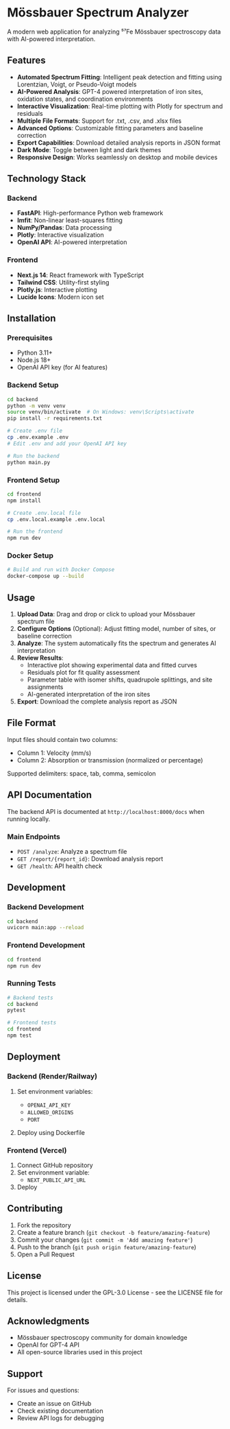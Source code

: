 # Mössbauer Spectrum Analyzer

A modern web application for analyzing ⁵⁷Fe Mössbauer spectroscopy data with AI-powered interpretation.

## Features

- **Automated Spectrum Fitting**: Intelligent peak detection and fitting using Lorentzian, Voigt, or Pseudo-Voigt models
- **AI-Powered Analysis**: GPT-4 powered interpretation of iron sites, oxidation states, and coordination environments
- **Interactive Visualization**: Real-time plotting with Plotly for spectrum and residuals
- **Multiple File Formats**: Support for .txt, .csv, and .xlsx files
- **Advanced Options**: Customizable fitting parameters and baseline correction
- **Export Capabilities**: Download detailed analysis reports in JSON format
- **Dark Mode**: Toggle between light and dark themes
- **Responsive Design**: Works seamlessly on desktop and mobile devices

## Technology Stack

### Backend
- **FastAPI**: High-performance Python web framework
- **lmfit**: Non-linear least-squares fitting
- **NumPy/Pandas**: Data processing
- **Plotly**: Interactive visualization
- **OpenAI API**: AI-powered interpretation

### Frontend
- **Next.js 14**: React framework with TypeScript
- **Tailwind CSS**: Utility-first styling
- **Plotly.js**: Interactive plotting
- **Lucide Icons**: Modern icon set

## Installation

### Prerequisites
- Python 3.11+
- Node.js 18+
- OpenAI API key (for AI features)

### Backend Setup

```bash
cd backend
python -m venv venv
source venv/bin/activate  # On Windows: venv\Scripts\activate
pip install -r requirements.txt

# Create .env file
cp .env.example .env
# Edit .env and add your OpenAI API key

# Run the backend
python main.py
```

### Frontend Setup

```bash
cd frontend
npm install

# Create .env.local file
cp .env.local.example .env.local

# Run the frontend
npm run dev
```

### Docker Setup

```bash
# Build and run with Docker Compose
docker-compose up --build
```

## Usage

1. **Upload Data**: Drag and drop or click to upload your Mössbauer spectrum file
2. **Configure Options** (Optional): Adjust fitting model, number of sites, or baseline correction
3. **Analyze**: The system automatically fits the spectrum and generates AI interpretation
4. **Review Results**: 
   - Interactive plot showing experimental data and fitted curves
   - Residuals plot for fit quality assessment
   - Parameter table with isomer shifts, quadrupole splittings, and site assignments
   - AI-generated interpretation of the iron sites
5. **Export**: Download the complete analysis report as JSON

## File Format

Input files should contain two columns:
- Column 1: Velocity (mm/s)
- Column 2: Absorption or transmission (normalized or percentage)

Supported delimiters: space, tab, comma, semicolon

## API Documentation

The backend API is documented at `http://localhost:8000/docs` when running locally.

### Main Endpoints

- `POST /analyze`: Analyze a spectrum file
- `GET /report/{report_id}`: Download analysis report
- `GET /health`: API health check

## Development

### Backend Development

```bash
cd backend
uvicorn main:app --reload
```

### Frontend Development

```bash
cd frontend
npm run dev
```

### Running Tests

```bash
# Backend tests
cd backend
pytest

# Frontend tests
cd frontend
npm test
```

## Deployment

### Backend (Render/Railway)

1. Set environment variables:
   - `OPENAI_API_KEY`
   - `ALLOWED_ORIGINS`
   - `PORT`

2. Deploy using Dockerfile

### Frontend (Vercel)

1. Connect GitHub repository
2. Set environment variable:
   - `NEXT_PUBLIC_API_URL`
3. Deploy

## Contributing

1. Fork the repository
2. Create a feature branch (`git checkout -b feature/amazing-feature`)
3. Commit your changes (`git commit -m 'Add amazing feature'`)
4. Push to the branch (`git push origin feature/amazing-feature`)
5. Open a Pull Request

## License

This project is licensed under the GPL-3.0 License - see the LICENSE file for details.

## Acknowledgments

- Mössbauer spectroscopy community for domain knowledge
- OpenAI for GPT-4 API
- All open-source libraries used in this project

## Support

For issues and questions:
- Create an issue on GitHub
- Check existing documentation
- Review API logs for debugging
